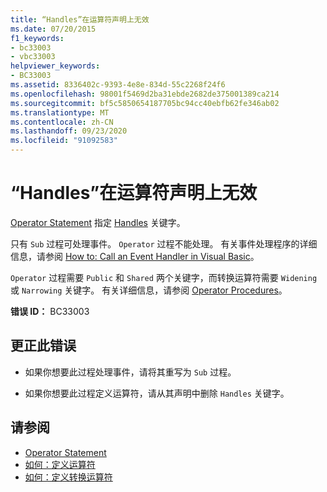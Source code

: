 ```yaml
---
title: “Handles”在运算符声明上无效
ms.date: 07/20/2015
f1_keywords:
- bc33003
- vbc33003
helpviewer_keywords:
- BC33003
ms.assetid: 8336402c-9393-4e8e-834d-55c2268f24f6
ms.openlocfilehash: 98001f5469d2ba31ebde2682de375001389ca214
ms.sourcegitcommit: bf5c5850654187705bc94cc40ebfb62fe346ab02
ms.translationtype: MT
ms.contentlocale: zh-CN
ms.lasthandoff: 09/23/2020
ms.locfileid: "91092583"
---
```

# <a name="handles-is-not-valid-on-operator-declaration"></a>“Handles”在运算符声明上无效

[Operator Statement](../language-reference/statements/operator-statement.md) 指定 [Handles](../language-reference/statements/handles-clause.md) 关键字。  
  
 只有 `Sub` 过程可处理事件。 `Operator` 过程不能处理。 有关事件处理程序的详细信息，请参阅 [How to: Call an Event Handler in Visual Basic](../programming-guide/language-features/procedures/how-to-call-an-event-handler.md)。  
  
 `Operator` 过程需要 `Public` 和 `Shared` 两个关键字，而转换运算符需要 `Widening` 或 `Narrowing` 关键字。 有关详细信息，请参阅 [Operator Procedures](../programming-guide/language-features/procedures/operator-procedures.md)。  
  
 **错误 ID：** BC33003  
  
## <a name="to-correct-this-error"></a>更正此错误  
  
- 如果你想要此过程处理事件，请将其重写为 `Sub` 过程。  
  
- 如果你想要此过程定义运算符，请从其声明中删除 `Handles` 关键字。  
  
## <a name="see-also"></a>请参阅

- [Operator Statement](../language-reference/statements/operator-statement.md)
- [如何：定义运算符](../programming-guide/language-features/procedures/how-to-define-an-operator.md)
- [如何：定义转换运算符](../programming-guide/language-features/procedures/how-to-define-a-conversion-operator.md)
